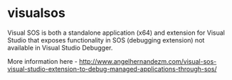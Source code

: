 # visualsos

Visual SOS is both a standalone application (x64) and extension for Visual Studio that exposes functionality in SOS (debugging extension) not available in Visual Studio Debugger.

More information here - http://www.angelhernandezm.com/visual-sos-visual-studio-extension-to-debug-managed-applications-through-sos/
